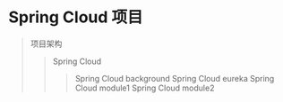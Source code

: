 # Spring Cloud 项目

> 项目架构
>> Spring Cloud
>>> Spring Cloud background
>>> Spring Cloud eureka
>>> Spring Cloud module1
>>> Spring Cloud module2




